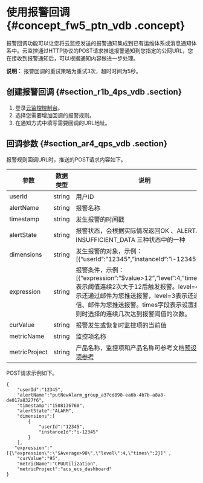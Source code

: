 # 使用报警回调 {#concept_fw5_ptn_vdb .concept}

报警回调功能可以让您将云监控发送的报警通知集成到已有运维体系或消息通知体系中。云监控通过HTTP协议的POST请求推送报警通知到您指定的公网URL，您在接收到报警通知后，可以根据通知内容做进一步处理。

**说明：** 报警回调的重试策略为重试3次，超时时间为5秒。

## 创建报警回调 {#section_r1b_4ps_vdb .section}

1.  登录[云监控控制台](https://cloudmonitor.console.aliyun.com)。
2.  选择您需要增加回调的报警规则。
3.  在通知方式中填写需要回调的URL地址。

## 回调参数 {#section_ar4_qps_vdb .section}

报警规则回调URL时，推送的POST请求内容如下。

|参数|数据类型|说明|
|--|----|--|
|userId|string|用户ID|
|alertName|string|报警名称|
|timestamp|string|发生报警的时间戳|
|alertState|string|报警状态，会根据实际情况返回OK 、ALERT、 INSUFFICIENT\_DATA 三种状态中的一种|
|dimensions|string|发生报警的对象，示例：\[\{“userId”:”12345”,”instanceId”:”i-12345”\}\]|
|expression|string|报警条件，示例：\[\{“expression”:”$value\>12”,”level”:4,”times”:2\}\]表示阈值连续2次大于12后触发报警。level=4时表示还通过邮件为您推送报警，level=3表示还通过短信、邮件为您推送报警。times字段表示设置报警规则时选择的连续几次达到报警阈值的次数。|
|curValue|string|报警发生或恢复时监控项的当前值|
|metricName|string|监控项名称|
|metricProject|string|产品名称，监控项和产品名称可参考文档[预设监控项参考](../../../../intl.zh-CN/API参考/预设监控项参考.md#)|

POST请求示例如下。

```
{
    "userId":"12345",
    "alertName":"putNewAlarm_group_a37cd898-ea6b-4b7b-a8a8-de017a8327f6",
    "timestamp":"1508136760",
    "alertState":"ALARM",
    "dimensions":[
        {
            "userId":"12345",
            "instanceId":"i-12345"
        }
    ],
   "expression":"[{\"expression\":\"$Average>90\",\"level\":4,\"times\":2}]" ,
    "curValue":"95",
    "metricName":"CPUUtilization",
    "metricProject":"acs_ecs_dashboard"
}
```

